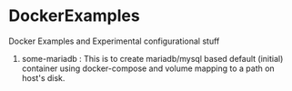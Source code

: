# DockerExamples
Docker Examples and Experimental configurational stuff

1) some-mariadb : This is to create mariadb/mysql based default (initial) container using docker-compose and volume mapping to a path on host's disk.
